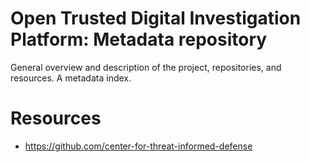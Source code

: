 # Open Trusted Digital Investigation Platform: Metadata repository

General overview and description of the project, repositories, and resources. A metadata index.

# Resources

- https://github.com/center-for-threat-informed-defense
  
